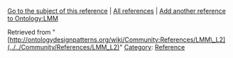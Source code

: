 [Go to the subject of this reference](../../Ontology/LMM "Ontology:LMM") | [All references](../../Community/References.1 "Community:References") | [Add another reference to Ontology:LMM](http://ontologydesignpatterns.org/wiki/Special:AddData/Reference?Reference[Subject]=Ontology:LMM&subject=Ontology:LMM)


Retrieved from "[http://ontologydesignpatterns.org/wiki/Community:References/LMM\_L2](../../Community/References/LMM_L2)"
 [Category](http://ontologydesignpatterns.org/wiki/Special:Categories "Special:Categories"): [Reference](../../Category/Reference "Category:Reference")